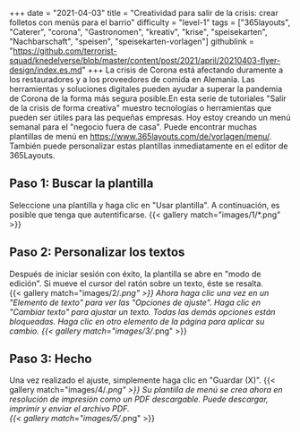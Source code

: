 +++
date = "2021-04-03"
title = "Creatividad para salir de la crisis: crear folletos con menús para el barrio"
difficulty = "level-1"
tags = ["365layouts", "Caterer", "corona", "Gastronomen", "kreativ", "krise", "speisekarten", "Nachbarschaft", "speisen", "speisekarten-vorlagen"]
githublink = "https://github.com/terrorist-squad/knedelverse/blob/master/content/post/2021/april/20210403-flyer-design/index.es.md"
+++
La crisis de Corona está afectando duramente a los restauradores y a los proveedores de comida en Alemania. Las herramientas y soluciones digitales pueden ayudar a superar la pandemia de Corona de la forma más segura posible.En esta serie de tutoriales "Salir de la crisis de forma creativa" muestro tecnologías o herramientas que pueden ser útiles para las pequeñas empresas. Hoy estoy creando un menú semanal para el "negocio fuera de casa". Puede encontrar muchas plantillas de menú en https://www.365layouts.com/de/vorlagen/menu/. También puede personalizar estas plantillas inmediatamente en el editor de 365Layouts.
## Paso 1: Buscar la plantilla
Seleccione una plantilla y haga clic en "Usar plantilla". A continuación, es posible que tenga que autentificarse.
{{< gallery match="images/1/*.png" >}}

## Paso 2: Personalizar los textos
Después de iniciar sesión con éxito, la plantilla se abre en "modo de edición".  Si mueve el cursor del ratón sobre un texto, éste se resalta.  
{{< gallery match="images/2/*.png" >}}
Ahora haga clic una vez en un "Elemento de texto" para ver las "Opciones de ajuste". Haga clic en "Cambiar texto" para ajustar un texto. Todas las demás opciones están bloqueadas. Haga clic en otro elemento de la página para aplicar su cambio.
{{< gallery match="images/3/*.png" >}}

## Paso 3: Hecho
Una vez realizado el ajuste, simplemente haga clic en "Guardar (X)".
{{< gallery match="images/4/*.png" >}}
Su plantilla de menú se crea ahora en resolución de impresión como un PDF descargable.  Puede descargar, imprimir y enviar el archivo PDF.   
{{< gallery match="images/5/*.png" >}}

